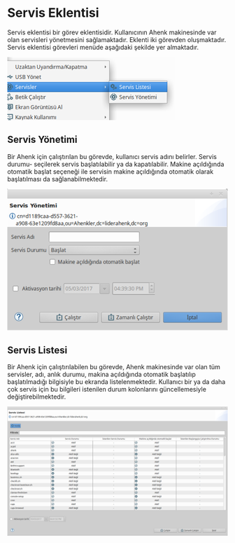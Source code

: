 # Servis Eklentisi

Servis eklentisi bir görev eklentisidir. Kullanıcının Ahenk makinesinde var olan servisleri yönetmesini sağlamaktadır. Eklenti iki görevden oluşmaktadır. Servis eklentisi görevleri menüde aşağıdaki şekilde yer almaktadır.

![Im214](images/service-menu.png)

## Servis Yönetimi

Bir Ahenk için çalıştırılan bu görevde, kullanıcı servis adını belirler. Servis durumu- seçilerek servis başlatılabilir ya da kapatılabilir. Makine açıldığında otomatik başlat seçeneği ile servisin makine açıldığında otomatik olarak başlatılması da sağlanabilmektedir.

![Im213](images/service-manager.png)

## Servis Listesi

Bir Ahenk için çalıştırılabilen bu görevde, Ahenk makinesinde var olan tüm servisler, adı, anlık durumu, makina açıldığında otomatik başlatılıp başlatılmadığı bilgisiyle bu ekranda listelenmektedir. Kullanıcı bir ya da daha çok servis için bu bilgileri istenilen durum kolonlarını güncellemesiyle değiştirebilmektedir.

![Im215](images/service-list.png)